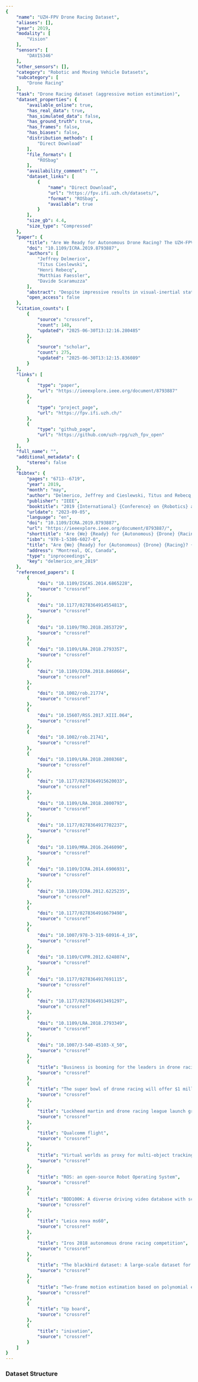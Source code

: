 ```yaml
---
{
    "name": "UZH-FPV Drone Racing Dataset",
    "aliases": [],
    "year": 2019,
    "modality": [
        "Vision"
    ],
    "sensors": [
        "DAVIS346"
    ],
    "other_sensors": [],
    "category": "Robotic and Moving Vehicle Datasets",
    "subcategory": [
        "Drone Racing"
    ],
    "task": "Drone Racing dataset (aggressive motion estimation)",
    "dataset_properties": {
        "available_online": true,
        "has_real_data": true,
        "has_simulated_data": false,
        "has_ground_truth": true,
        "has_frames": false,
        "has_biases": false,
        "distribution_methods": [
            "Direct Download"
        ],
        "file_formats": [
            "ROSbag"
        ],
        "availability_comment": "",
        "dataset_links": [
            {
                "name": "Direct Download",
                "url": "https://fpv.ifi.uzh.ch/datasets/",
                "format": "ROSbag",
                "available": true
            }
        ],
        "size_gb": 4.4,
        "size_type": "Compressed"
    },
    "paper": {
        "title": "Are We Ready for Autonomous Drone Racing? The UZH-FPV Drone Racing Dataset",
        "doi": "10.1109/ICRA.2019.8793887",
        "authors": [
            "Jeffrey Delmerico",
            "Titus Cieslewski",
            "Henri Rebecq",
            "Matthias Faessler",
            "Davide Scaramuzza"
        ],
        "abstract": "Despite impressive results in visual-inertial state estimation in recent years, high speed trajectories with six degree of freedom motion remain challenging for existing estimation algorithms. Aggressive trajectories feature large accelerations and rapid rotational motions, and when they pass close to objects in the environment, this induces large apparent motions in the vision sensors, all of which increase the dif\ufb01culty in estimation. Existing benchmark datasets do not address these types of trajectories, instead focusing on slow speed or constrained trajectories, targeting other tasks such as inspection or driving. We introduce the UZH-FPV Drone Racing dataset, consisting of over 27 sequences, with more than 10 km of \ufb02ight distance, captured on a \ufb01rst-person-view (FPV) racing quadrotor \ufb02own by an expert pilot. The dataset features camera images, inertial measurements, event-camera data, and precise ground truth poses. These sequences are faster and more challenging, in terms of apparent scene motion, than any existing dataset. Our goal is to enable advancement of the state of the art in aggressive motion estimation by providing a dataset that is beyond the capabilities of existing state estimation algorithms.",
        "open_access": false
    },
    "citation_counts": [
        {
            "source": "crossref",
            "count": 140,
            "updated": "2025-06-30T13:12:16.280485"
        },
        {
            "source": "scholar",
            "count": 275,
            "updated": "2025-06-30T13:12:15.836089"
        }
    ],
    "links": [
        {
            "type": "paper",
            "url": "https://ieeexplore.ieee.org/document/8793887"
        },
        {
            "type": "project_page",
            "url": "https://fpv.ifi.uzh.ch/"
        },
        {
            "type": "github_page",
            "url": "https://github.com/uzh-rpg/uzh_fpv_open"
        }
    ],
    "full_name": "",
    "additional_metadata": {
        "stereo": false
    },
    "bibtex": {
        "pages": "6713--6719",
        "year": 2019,
        "month": "may",
        "author": "Delmerico, Jeffrey and Cieslewski, Titus and Rebecq, Henri and Faessler, Matthias and Scaramuzza, Davide",
        "publisher": "IEEE",
        "booktitle": "2019 {International} {Conference} on {Robotics} and {Automation} ({ICRA})",
        "urldate": "2023-09-05",
        "language": "en",
        "doi": "10.1109/ICRA.2019.8793887",
        "url": "https://ieeexplore.ieee.org/document/8793887/",
        "shorttitle": "Are {We} {Ready} for {Autonomous} {Drone} {Racing}?",
        "isbn": "978-1-5386-6027-0",
        "title": "Are {We} {Ready} for {Autonomous} {Drone} {Racing}? {The} {UZH}-{FPV} {Drone} {Racing} {Dataset}",
        "address": "Montreal, QC, Canada",
        "type": "inproceedings",
        "key": "delmerico_are_2019"
    },
    "referenced_papers": [
        {
            "doi": "10.1109/ISCAS.2014.6865228",
            "source": "crossref"
        },
        {
            "doi": "10.1177/0278364914554813",
            "source": "crossref"
        },
        {
            "doi": "10.1109/TRO.2018.2853729",
            "source": "crossref"
        },
        {
            "doi": "10.1109/LRA.2018.2793357",
            "source": "crossref"
        },
        {
            "doi": "10.1109/ICRA.2018.8460664",
            "source": "crossref"
        },
        {
            "doi": "10.1002/rob.21774",
            "source": "crossref"
        },
        {
            "doi": "10.15607/RSS.2017.XIII.064",
            "source": "crossref"
        },
        {
            "doi": "10.1002/rob.21741",
            "source": "crossref"
        },
        {
            "doi": "10.1109/LRA.2018.2808368",
            "source": "crossref"
        },
        {
            "doi": "10.1177/0278364915620033",
            "source": "crossref"
        },
        {
            "doi": "10.1109/LRA.2018.2800793",
            "source": "crossref"
        },
        {
            "doi": "10.1177/0278364917702237",
            "source": "crossref"
        },
        {
            "doi": "10.1109/MRA.2016.2646090",
            "source": "crossref"
        },
        {
            "doi": "10.1109/ICRA.2014.6906931",
            "source": "crossref"
        },
        {
            "doi": "10.1109/ICRA.2012.6225235",
            "source": "crossref"
        },
        {
            "doi": "10.1177/0278364916679498",
            "source": "crossref"
        },
        {
            "doi": "10.1007/978-3-319-60916-4_19",
            "source": "crossref"
        },
        {
            "doi": "10.1109/CVPR.2012.6248074",
            "source": "crossref"
        },
        {
            "doi": "10.1177/0278364917691115",
            "source": "crossref"
        },
        {
            "doi": "10.1177/0278364913491297",
            "source": "crossref"
        },
        {
            "doi": "10.1109/LRA.2018.2793349",
            "source": "crossref"
        },
        {
            "doi": "10.1007/3-540-45103-X_50",
            "source": "crossref"
        },
        {
            "title": "Business is booming for the leaders in drone racing",
            "source": "crossref"
        },
        {
            "title": "The super bowl of drone racing will offer $1 million in prize money",
            "source": "crossref"
        },
        {
            "title": "Lockheed martin and drone racing league launch groundbreaking ai innovation challenge",
            "source": "crossref"
        },
        {
            "title": "Qualcomm flight",
            "source": "crossref"
        },
        {
            "title": "Virtual worlds as proxy for multi-object tracking analysis",
            "source": "crossref"
        },
        {
            "title": "ROS: an open-source Robot Operating System",
            "source": "crossref"
        },
        {
            "title": "BDD100K: A diverse driving video database with scalable annotation tooling",
            "source": "crossref"
        },
        {
            "title": "Leica nova ms60",
            "source": "crossref"
        },
        {
            "title": "Iros 2018 autonomous drone racing competition",
            "source": "crossref"
        },
        {
            "title": "The blackbird dataset: A large-scale dataset for uav perception in aggressive flight",
            "source": "crossref"
        },
        {
            "title": "Two-frame motion estimation based on polynomial expansion",
            "source": "crossref"
        },
        {
            "title": "Up board",
            "source": "crossref"
        },
        {
            "title": "inivation",
            "source": "crossref"
        }
    ]
}
---
```



### Dataset Structure